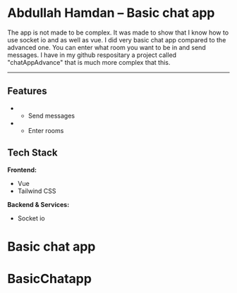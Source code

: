 # Abdullah Hamdan – Basic chat app

The app is not made to be complex. It was made to show that I know how to use socket io and as well as vue. I did very basic chat app compared to the advanced one. You can enter what room you want to be in and send messages. I have in my github respositary a project called "chatAppAdvance" that is much more complex that this.

---

## Features

- - Send messages

- - Enter rooms

## Tech Stack

**Frontend:**

- Vue
- Tailwind CSS

**Backend & Services:**

- Socket io

# Basic chat app
# BasicChatapp
